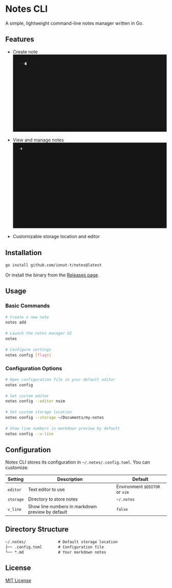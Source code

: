 # Notes CLI

A simple, lightweight command-line notes manager written in Go.

## Features

- Create note
  ![Add note demo](./add-note-demo.gif)

- View and manage notes
  ![Notes manager demo](./manager-demo.gif)

- Customizable storage location and editor

## Installation

```bash
go install github.com/ionut-t/notes@latest
```

Or install the binary from the [Releases page](https://github.com/ionut-t/notes/releases).

## Usage

### Basic Commands

```bash
# Create a new note
notes add

# Launch the notes manager UI
notes

# Configure settings
notes config [flags]
```

### Configuration Options

```bash
# Open configuration file in your default editor
notes config

# Set custom editor
notes config --editor nvim

# Set custom storage location
notes config --storage ~/Documents/my-notes

# Show line numbers in markdown preview by default
notes config --v-line
```

## Configuration

Notes CLI stores its configuration in `~/.notes/.config.toml`. You can customize:

| Setting   | Description                                      | Default                        |
| --------- | ------------------------------------------------ | ------------------------------ |
| `editor`  | Text editor to use                               | Environment `$EDITOR` or `vim` |
| `storage` | Directory to store notes                         | `~/.notes`                     |
| `v_line`  | Show line numbers in markdown preview by default | `false`                        |

## Directory Structure

```
~/.notes/              # Default storage location
├── .config.toml       # Configuration file
└── *.md               # Your markdown notes
```

## License

[MIT License](LICENSE)


